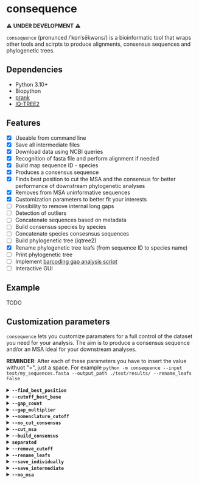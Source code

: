 # consequence

⚠️ **UNDER DEVELOPMENT** ⚠️

`consequence` (pronunced /ˈkɒnˈsēkwəns/) is a bioinformatic tool that wraps other tools and scirpts to produce alignments, consensus sequences and phylogenetic trees.

## Dependencies
- Python 3.10+
- Biopython
- [prank](https://github.com/ariloytynoja/prank-msa)
- [IQ-TREE2](http://www.iqtree.org/#download)

## Features
- [x] Useable from command line
- [x] Save all intermediate files
- [x] Download data using NCBI queries
- [x] Recognition of fasta file and perform alignment if needed
- [x] Build map sequence ID - species
- [x] Produces a consensus sequence
- [x] Finds best position to cut the MSA and the consensus for better performance of downstream phylogenetic analyses
- [x] Removes from MSA uninformative sequences
- [x] Customization parameters to better fit your interests
- [ ] Possibility to remove internal long gaps
- [ ] Detection of outliers
- [ ] Concatenate sequences based on metadata
- [ ] Build consensus species by species
- [ ] Concatenate species consesnsus sequences
- [ ] Build phylogenetic tree (iqtree2)
- [x] Rename phylogenetic tree leafs (from sequence ID to species name)
- [ ] Print phylogenetic tree
- [ ] Implement [barcoding gap analysis script](https://github.com/AleTatti/Barcoding-Analysis)
- [ ] Interactive GUI

## Example
TODO

## Customization parameters 
`consequence` lets you customize paramaters for a full control of the dataset you need for your analysis. The aim is to produce a consensus sequence and/or an MSA ideal for your downstream analyses.

**REMINDER**: After each of these parameters you have to insert the value withuot "=", just a space. For example `python -m consequence --input test/my_sequences.fasta --output_path ./test/results/ --rename_leafs False` 

<details><summary><b><code>--find_best_position</code></b></summary>

default: True

This parameters allows to find best position for start and stop where to perform cuts and obtain meaningful sequences for following phylogenetic analyses.
  
</details>

<details><summary><b><code>--cutoff_best_base</code></b></summary>

defult: 0.85

The objective is that start and end of the sequence must mostly be sequences of bases in most sequences of the MSA. This parameter allows to assess if a position is considerable a gap or a base throughout the MSA.

Toy example:

```
----ATGCATCAGC----CG----ATG--------GTGATCGATCGACTAG-----GCTAGCATCGAT------CAGTCAGAGAA------GATCGAC-----
----------------TACG----ATG--------GTGATCGATCGACTAG-----GCTAGCATCGAT------CAGTCAGAGAA------------------
-----------AGCAGT--G----ATG-----------------------------GCTAGCATCGAT------CAGTCAGAGAA------------------
------------------------ATG--------GTGATCGATCGACTAG-----------------------------GAGAA------GATCGAC-----
----------------TACG----ATG--------GTGATCGATCGACTAG-----GCTAGCATCGAT------CAGTCAGAGAA------------------
------------------------ATG--------GTGATCGATCGACTAG-----GCTAGCATCGAT--------------GAA-----------AC-----
----------------T-------ATG--------GTGATCGATCGACTAG-----GCTA---TCGAT------CAGTCAGAGAA--------T---------
```
Start → A at position 5

End → A at position 24

</details>
  
<details><summary><b><code>--gap_count</code></b></summary>
  
default: 10

This parameter allows to maintain the gap open. It is the number of gaps that the user tolerates after a base or a sequence of bases is retrieved.

Toy example:

sequence = `----ATGCATCAGC-------CG-----CG----ATGTGCTGCTCGCTACATCATCGATCGAT--------`

setting `gap_count = 10` → `ATGCATCAGC-------CG-----CG----ATGTGCTGCTCGCTACATCATCGATCGAT`

setting `gap_count = 6` → `CG-----CG----ATGTGCTGCTCGCTACATCATCGATCGAT`

setting `gap_count = 3` → `ATGTGCTGCTCGCTACATCATCGATCGAT`
</details>
  
<details><summary><b><code>--gap_multiplier</code></b></summary>
  
default: None

This parameter accepts an integer or a float number. It overwrites `gap_count` as the gap open tolerance is modulated by the length of the preceeding sequence found. 

Toy example:
sequence = `----ATGCATCAGC----TGCCAA----CG----` (sequence composed by 4 gaps, 10 bases, 4 gaps, 6 bases, 4 gaps, 2 bases, 4 gaps)

setting `gap_multiplier = 1` → `ATGCATCAGC----TGCCAA----CG`

setting `gap_multiplier = .5` → `ATGCATCAGC----TGCCAA`

setting `gap_multiplier = .2` → `ATGCATCAGC`
</details>
  
<details><summary><b><code>--nomenclature_cutoff</code></b></summary>
  
default: 0.8

This parameter is used to select most representative bases per position and eventually translate in IUPAC nomenclature.

Toy example:
```
ATGCAT-AGT
AAGCATCAGT
ATGCAT-A-C
ATGCAT-A-T
ATGCAT-AGC
AGGA-T-A-T
ATGCATCAGC
AAG-AT-AGT
AGGCA-CAGC
AAG-AT-AGT
```
setting `nom_cutoff = 1` consensus result → `ATGCAT-AGT`

setting `nom_cutoff = .8` consensus result → `A`**`W`**`GCAT-AG`**`Y`**

setting `nom_cutoff = .2` consensus result → `A`**`D`**`GCAT`**`C`**`AG`**`Y`**

</details>

<details><summary><b><code>--no_cut_consensus</code></b></summary>

Default: False
This parameters does not allow the cut of the consensus, so it will be produced based on the whole MSA obtained from sequences or given as input.
  
</details>

<details><summary><b><code>--cut_msa</code></b></summary>

Default: False
This parameters allows to cut MSA. If not set or set as True, consequence will cut the MSA based on best positions found and perform the following phylogenetic analysis. If set False, following analyses and output produced will base on the whole MSA obtained
  
</details>

<details><summary><b><code>--build_consensus</code></b></summary>

Default: True
This parameters allows the building of consensus sequence based on input msa or sequences.
  
</details>
  
<details><summary><b><code>separated</code></b></summary>
  
default: False

If set True allows to save cut alignment sequences individually.

</details>
  
<details><summary><b><code>--remove_cutoff</code></b></summary>
  
default: None

This parameters is used to remove sequences from MSA with high percentage of gaps in the selected region. 

Toy example:

```
TACG----ATGGTGAT-----------
--------ATGGTGATCGATC-ACTAG
T-------ATGGTG---GATCGACTAG
--CG----ATGGATCGAC---------
TACG----ATG----------------
T--G----ATG----------------
--------ATGGATCGAC---------
TACG----ATGGTGAT-----------
--------ATGGTGATCGATCGACTAG
T-------ATGGTGATCGATCGACTAG
```
setting `remove_cutoff = 0.8` removes line 6 (`T--G----ATG----------------`)

setting `remove_cutoff = 0.5` removes 6 lines (1, 4, 5, 6, 7, 8)

setting `remove_cutoff = 0.3` removes 8 lines (last two lines remain)
</details>

<details><summary><b><code>--rename_leafs</code></b></summary>
  
default: True

This parameters allow the renaming of phylogenetic tree leafs from sequences ID into species scientific names.

</details>

<details><summary><b><code>--save_individually</code></b></summary>
  
default: False

This parameters allow to save all MSA sequences into single files. If --no_msa False, input sequences will be saved individually (unaligned).

</details>

<details><summary><b><code>--save_intermediate</code></b></summary>
  
default: False

This parameters allow to save all intermediate files created during the run.

</details>

<details><summary><b><code>--no_msa</code></b></summary>
  
default: False

This parameters does not allow to perform MSA in case input are uniligned sequences.

</details>
